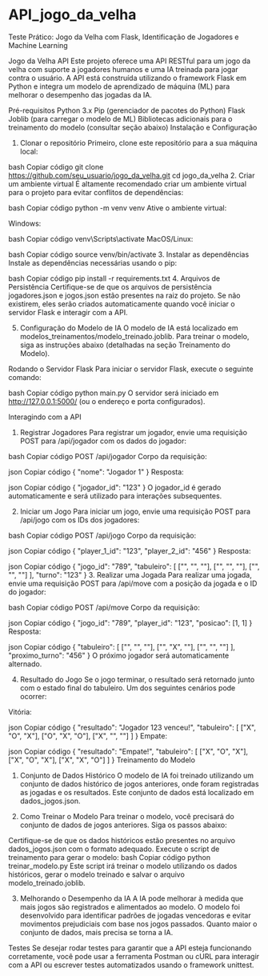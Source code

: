 # API_jogo_da_velha
Teste Prático: Jogo da Velha com Flask, Identificação de Jogadores e Machine Learning

Jogo da Velha API
Este projeto oferece uma API RESTful para um jogo da velha com suporte a jogadores humanos e uma IA treinada para jogar contra o usuário. A API está construída utilizando o framework Flask em Python e integra um modelo de aprendizado de máquina (ML) para melhorar o desempenho das jogadas da IA.

Pré-requisitos
Python 3.x
Pip (gerenciador de pacotes do Python)
Flask
Joblib (para carregar o modelo de ML)
Bibliotecas adicionais para o treinamento do modelo (consultar seção abaixo)
Instalação e Configuração
1. Clonar o repositório
Primeiro, clone este repositório para a sua máquina local:

bash
Copiar código
git clone https://github.com/seu_usuario/jogo_da_velha.git
cd jogo_da_velha
2. Criar um ambiente virtual
É altamente recomendado criar um ambiente virtual para o projeto para evitar conflitos de dependências:

bash
Copiar código
python -m venv venv
Ative o ambiente virtual:

Windows:

bash
Copiar código
venv\Scripts\activate
MacOS/Linux:

bash
Copiar código
source venv/bin/activate
3. Instalar as dependências
Instale as dependências necessárias usando o pip:

bash
Copiar código
pip install -r requirements.txt
4. Arquivos de Persistência
Certifique-se de que os arquivos de persistência jogadores.json e jogos.json estão presentes na raiz do projeto. Se não existirem, eles serão criados automaticamente quando você iniciar o servidor Flask e interagir com a API.

5. Configuração do Modelo de IA
O modelo de IA está localizado em modelos_treinamentos/modelo_treinado.joblib. Para treinar o modelo, siga as instruções abaixo (detalhadas na seção Treinamento do Modelo).

Rodando o Servidor Flask
Para iniciar o servidor Flask, execute o seguinte comando:

bash
Copiar código
python main.py
O servidor será iniciado em http://127.0.0.1:5000/ (ou o endereço e porta configurados).

Interagindo com a API
1. Registrar Jogadores
Para registrar um jogador, envie uma requisição POST para /api/jogador com os dados do jogador:

bash
Copiar código
POST /api/jogador
Corpo da requisição:

json
Copiar código
{
  "nome": "Jogador 1"
}
Resposta:

json
Copiar código
{
  "jogador_id": "123"
}
O jogador_id é gerado automaticamente e será utilizado para interações subsequentes.

2. Iniciar um Jogo
Para iniciar um jogo, envie uma requisição POST para /api/jogo com os IDs dos jogadores:

bash
Copiar código
POST /api/jogo
Corpo da requisição:

json
Copiar código
{
  "player_1_id": "123",
  "player_2_id": "456"
}
Resposta:

json
Copiar código
{
  "jogo_id": "789",
  "tabuleiro": [
    ["", "", ""],
    ["", "", ""],
    ["", "", ""]
  ],
  "turno": "123"
}
3. Realizar uma Jogada
Para realizar uma jogada, envie uma requisição POST para /api/move com a posição da jogada e o ID do jogador:

bash
Copiar código
POST /api/move
Corpo da requisição:

json
Copiar código
{
  "jogo_id": "789",
  "player_id": "123",
  "posicao": [1, 1]
}
Resposta:

json
Copiar código
{
  "tabuleiro": [
    ["", "", ""],
    ["", "X", ""],
    ["", "", ""]
  ],
  "proximo_turno": "456"
}
O próximo jogador será automaticamente alternado.

4. Resultado do Jogo
Se o jogo terminar, o resultado será retornado junto com o estado final do tabuleiro. Um dos seguintes cenários pode ocorrer:

Vitória:

json
Copiar código
{
  "resultado": "Jogador 123 venceu!",
  "tabuleiro": [
    ["X", "O", "X"],
    ["O", "X", "O"],
    ["X", "", ""]
  ]
}
Empate:

json
Copiar código
{
  "resultado": "Empate!",
  "tabuleiro": [
    ["X", "O", "X"],
    ["X", "O", "X"],
    ["X", "X", "O"]
  ]
}
Treinamento do Modelo
1. Conjunto de Dados Histórico
O modelo de IA foi treinado utilizando um conjunto de dados histórico de jogos anteriores, onde foram registradas as jogadas e os resultados. Este conjunto de dados está localizado em dados_jogos.json.

2. Como Treinar o Modelo
Para treinar o modelo, você precisará do conjunto de dados de jogos anteriores. Siga os passos abaixo:

Certifique-se de que os dados históricos estão presentes no arquivo dados_jogos.json com o formato adequado.
Execute o script de treinamento para gerar o modelo:
bash
Copiar código
python treinar_modelo.py
Este script irá treinar o modelo utilizando os dados históricos, gerar o modelo treinado e salvar o arquivo modelo_treinado.joblib.

3. Melhorando o Desempenho da IA
A IA pode melhorar à medida que mais jogos são registrados e alimentados ao modelo. O modelo foi desenvolvido para identificar padrões de jogadas vencedoras e evitar movimentos prejudiciais com base nos jogos passados. Quanto maior o conjunto de dados, mais precisa se torna a IA.

Testes
Se desejar rodar testes para garantir que a API esteja funcionando corretamente, você pode usar a ferramenta Postman ou cURL para interagir com a API ou escrever testes automatizados usando o framework unittest.
